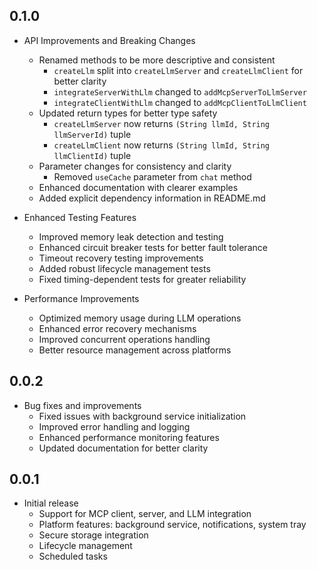 ## 0.1.0

* API Improvements and Breaking Changes
    * Renamed methods to be more descriptive and consistent
        * `createLlm` split into `createLlmServer` and `createLlmClient` for better clarity
        * `integrateServerWithLlm` changed to `addMcpServerToLlmServer`
        * `integrateClientWithLlm` changed to `addMcpClientToLlmClient`
    * Updated return types for better type safety
        * `createLlmServer` now returns `(String llmId, String llmServerId)` tuple
        * `createLlmClient` now returns `(String llmId, String llmClientId)` tuple
    * Parameter changes for consistency and clarity
        * Removed `useCache` parameter from `chat` method
    * Enhanced documentation with clearer examples
    * Added explicit dependency information in README.md

* Enhanced Testing Features
    * Improved memory leak detection and testing
    * Enhanced circuit breaker tests for better fault tolerance
    * Timeout recovery testing improvements
    * Added robust lifecycle management tests
    * Fixed timing-dependent tests for greater reliability

* Performance Improvements
    * Optimized memory usage during LLM operations
    * Enhanced error recovery mechanisms
    * Improved concurrent operations handling
    * Better resource management across platforms

## 0.0.2

* Bug fixes and improvements
    * Fixed issues with background service initialization
    * Improved error handling and logging
    * Enhanced performance monitoring features
    * Updated documentation for better clarity
  
## 0.0.1

* Initial release
    * Support for MCP client, server, and LLM integration
    * Platform features: background service, notifications, system tray
    * Secure storage integration
    * Lifecycle management
    * Scheduled tasks